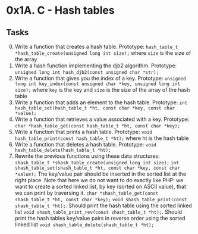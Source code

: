 # 0x1A. C - Hash tables
## Tasks
0. Write a function that creates a hash table. Prototype: `hash_table_t *hash_table_create(unsigned long int size);` where `size` is the size of the array
1. Write a hash function implementing the djb2 algorithm. Prototype: `unsigned long int hash_djb2(const unsigned char *str);`
2. Write a function that gives you the index of a key. Prototype: `unsigned long int key_index(const unsigned char *key, unsigned long int size);` where `key` is the key and `size` is the size of the array of the hash table
3. Write a function that adds an element to the hash table. Prototype: `int hash_table_set(hash_table_t *ht, const char *key, const char *value);`
4. Write a function that retrieves a value associated with a key. Prototype: `char *hash_table_get(const hash_table_t *ht, const char *key);`
5. Write a function that prints a hash table. Prototype: `void hash_table_print(const hash_table_t *ht);` where ht is the hash table
6. Write a function that deletes a hash table. Prototype: `void hash_table_delete(hash_table_t *ht);`
7. Rewrite the previous functions using these data structures: 
`shash_table_t *shash_table_create(unsigned long int size);`
`int shash_table_set(shash_table_t *ht, const char *key, const char *value);` The key/value pair should be inserted in the sorted list at the right place. Note that here we do not want to do exactly like PHP: we want to create a sorted linked list, by key (sorted on ASCII value), that we can print by traversing it.
`char *shash_table_get(const shash_table_t *ht, const char *key);`
`void shash_table_print(const shash_table_t *ht);`. Should print the hash table using the sorted linked list
`void shash_table_print_rev(const shash_table_t *ht);`. Should print the hash tables key/value pairs in reverse order using the sorted linked list
`void shash_table_delete(shash_table_t *ht);`
